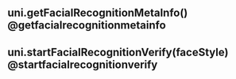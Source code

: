 ## uni.getFacialRecognitionMetaInfo() @getfacialrecognitionmetainfo

<!-- UTSAPIJSON.getFacialRecognitionMetaInfo.description -->

<!-- UTSAPIJSON.getFacialRecognitionMetaInfo.param -->

<!-- UTSAPIJSON.getFacialRecognitionMetaInfo.returnValue -->

<!-- UTSAPIJSON.getFacialRecognitionMetaInfo.compatibility -->

<!-- UTSAPIJSON.getFacialRecognitionMetaInfo.tutorial -->

## uni.startFacialRecognitionVerify(faceStyle) @startfacialrecognitionverify

<!-- UTSAPIJSON.startFacialRecognitionVerify.description -->

<!-- UTSAPIJSON.startFacialRecognitionVerify.param -->

<!-- UTSAPIJSON.startFacialRecognitionVerify.returnValue -->

<!-- UTSAPIJSON.startFacialRecognitionVerify.compatibility -->

<!-- UTSAPIJSON.startFacialRecognitionVerify.tutorial -->

<!-- UTSAPIJSON.facial-recognition-verify.example -->

<!-- UTSAPIJSON.general_type.name -->

<!-- UTSAPIJSON.general_type.param -->